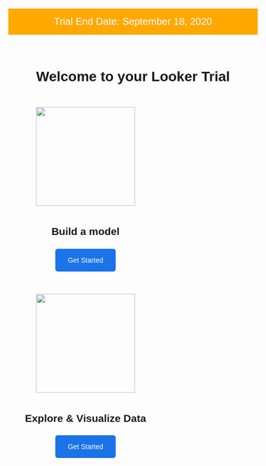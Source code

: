 <div style="width: 100%; text-align: center; font-family: 'Google Sans',Helvetica,Arial,sans-serif, sans-serif; ">
<div style="background: #8b7da7; ">
  <p style="width: 100%; background: #FFA800; font-weight: 300; color: #fff; padding: 15px 0px; font-size: 20px;">
  <span style="font-weight: 500;">Trial End Date:</span> September 18, 2020</p>
</div>
<h1 style="padding: 30px 0 15px; font-weight:500; margin-bottom: 0; font-weight: 600;">Welcome to your Looker Trial</h1>


<div style="width: 50%; padding-top: 40px; padding: 30px; float: left; text-align: center;">
    <img style="height: 200px; padding: 0 0 25px 0;" src="https://wwwstatic.lookercdn.com/docs/docs-home/model_icon_v0001.svg">
    <h2 style=" padding-bottom: 20px; padding-top: 15px; margin-top: 0;">Build a model</h2>
    <a style="padding: 15px 25px; color: #fff;  background-color: #1A73E8; border-radius: 5px; text-decoration: none;" href="2_lookml_101.md">Get Started</a>
</div>

<div style="width: 50%; padding-top: 40px; padding: 30px; float: left; text-align: center;">
    <img style="height: 200px; padding: 0 0 25px 0;" src="https://wwwstatic.lookercdn.com/docs/docs-home/explore_icon_v0001.svg">
    <h2 style=" padding-bottom: 20px; padding-top: 15px; margin-top: 0;">Explore & Visualize Data</h2>
    <a style="padding: 15px 25px; color: #fff;  background-color: #1A73E8; border-radius: 5px; text-decoration: none;" href="3_explore_data.md">Get Started</a>
</div>

<!-- <div style="width: 100%; clear: both; float: left; padding-top: 40px; padding-bottom: 40px;">
  <div style="width: 85%; margin: auto;">

    <div style="padding-left: 20px;float:left; width: 50%;">
      <img style="border-radius: 50%; width: 100px; float:left;" src="https://media-exp1.licdn.com/dms/image/C4E03AQGU22NNXw32oA/profile-displayphoto-shrink_400_400/0?e=1603324800&v=beta&t=1D2CTzdoL9pNANCVFVl_4gR7uHwabB7xgKKPXr5DNR4">
      <div style="float:left; text-align: left; padding-left: 15px; padding-top: 15px;">
        <p><span style="font-size: 16px;">Account Executive</span><br>
        <span style="font-size: 12px;">Matt Lacher<br>
        mjlacher@google.com</span></p>
      </div>
    </div>

    <div style="padding-left: 40px;float:left; width: 50%;">
      <img style="border-radius: 50%; width: 100px; float:left;" src="https://media-exp1.licdn.com/dms/image/C4E03AQFvsqziBneegg/profile-displayphoto-shrink_400_400/0?e=1603324800&v=beta&t=wRSBmtXPNhISPD3T5-osr_3jKj-4LqXRo4O7jZQ-lc8">
      <div style="float:left; text-align: left; padding-left: 15px; padding-top: 15px;">
        <p><span style="font-size: 16px;">Analyst</span><br>
        <span style="font-size: 12px;">John Bennett<br>
        johnebennett@google.com</span></p>
      </div>
    </div>

  </div> -->
</div>
